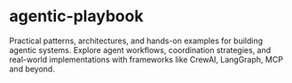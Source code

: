 # agentic-playbook

Practical patterns, architectures, and hands-on examples for building agentic systems. Explore agent workflows, coordination strategies, and real-world implementations with frameworks like CrewAI, LangGraph, MCP and beyond.
